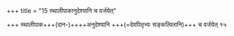 +++
title = "15 स्थालीपाकानुदेश्यानि च वर्जयेत्"

+++
स्थालीपाक+++(दान-)++++अनुदेश्यानि +++(=देवपितृभ्यः सङ्कल्पितानि)+++ च वर्जयेत् १५